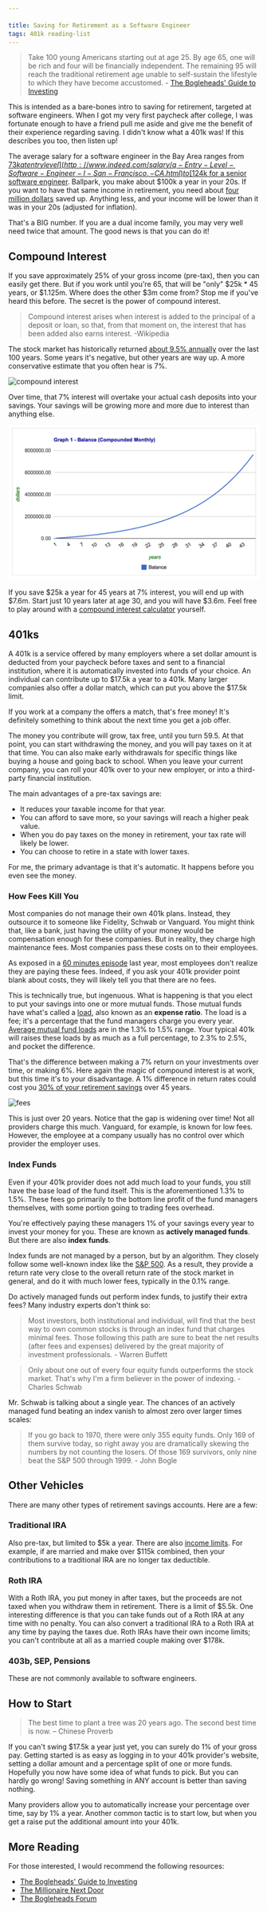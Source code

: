 ```yaml
---

title: Saving for Retirement as a Software Engineer
tags: 401k reading-list
---
```


> Take 100 young Americans starting out at age 25. By age 65, one will be rich and four will be financially independent. The remaining 95 will reach the traditional retirement age unable to self-sustain the lifestyle to which they have become accustomed. - [The Bogleheads' Guide to Investing](http://www.amazon.com/Bogleheads-Guide-Investing-Taylor-Larimore/dp/0470067365)

This is intended as a bare-bones intro to saving for retirement, targeted at software engineers. When I got my very first paycheck after college, I was fortunate enough to have a friend pull me aside and give me the benefit of their experience regarding saving. I didn't know what a 401k was! If this describes you too, then listen up!

The average salary for a software engineer in the Bay Area ranges from [$73k at entry level](http://www.indeed.com/salary/q-Entry-Level-Software-Engineer-l-San-Francisco,-CA.html) to [$124k for a senior software engineer](http://www.indeed.com/salary/q-Senior-Developer-l-San-Francisco,-CA.html). Ballpark, you make about $100k a year in your 20s. If you want to have that same income in retirement, you need about [four million dollars](http://money.cnn.com/calculator/retirement/retirement-need/) saved up. Anything less, and your income will be lower than it was in your 20s (adjusted for inflation).

That's a BIG number. If you are a dual income family, you may very well need twice that amount. The good news is that you can do it!

## Compound Interest

If you save approximately 25% of your gross income (pre-tax), then you can easily get there. But if you work until you're 65, that will be "only" $25k * 45 years, or $1.125m. Where does the other $3m come from? Stop me if you've heard this before. The secret is the power of compound interest.

>Compound interest arises when interest is added to the principal of a deposit or loan, so that, from that moment on, the interest that has been added also earns interest. -Wikipedia

The stock market has historically returned [about 9.5% annually](http://observationsandnotes.blogspot.com/2009/03/average-annual-stock-market-return.html) over the last 100 years. Some years it's negative, but other years are way up. A more conservative estimate that you often hear is 7%.

![compound interest](http://mindyourdecisions.com/blog/wp-content/uploads/2013/01/myth-compound-interest-magic-20-years.png)

Over time, that 7% interest will overtake your actual cash deposits into your savings. Your savings will be growing more and more due to interest than anything else.

![compound interest 2](/images/compound.png)

If you save $25k a year for 45 years at 7% interest, you will end up with $7.6m. Start just 10 years later at age 30, and you will have $3.6m. Feel free to play around with a [compound interest calculator](http://www.thecalculatorsite.com/finance/calculators/compoundinterestcalculator.php) yourself.

## 401ks

A 401k is a service offered by many employers where a set dollar amount is deducted from your paycheck before taxes and sent to a financial institution, where it is automatically invested into funds of your choice. An individual can contribute up to $17.5k a year to a 401k. Many larger companies also offer a dollar match, which can put you above the $17.5k limit.

If you work at a company the offers a match, that's free money! It's definitely something to think about the next time you get a job offer.

The money you contribute will grow, tax free, until you turn 59.5. At that point, you can start withdrawing the money, and you will pay taxes on it at that time. You can also make early withdrawals for specific things like buying a house and going back to school. When you leave your current company, you can roll your 401k over to your new employer, or into a third-party financial institution.

The main advantages of a pre-tax savings are:

- It reduces your taxable income for that year.
- You can afford to save more, so your savings will reach a higher peak value.
- When you do pay taxes on the money in retirement, your tax rate will likely be lower.
- You can choose to retire in a state with lower taxes.

For me, the primary advantage is that it's automatic. It happens before you even see the money.

### How Fees Kill You

Most companies do not manage their own 401k plans. Instead, they outsource it to someone like Fidelity, Schwab or Vanguard. You might think that, like a bank, just having the utility of your money would be compensation enough for these companies. But in reality, they charge high maintenance fees. Most companies pass these costs on to their employees.

As exposed in a [60 minutes episode](http://www.youtube.com/watch?v=JhW0uXlOQJs) last year, most employees don't realize they are paying these fees. Indeed, if you ask your 401k provider point blank about costs, they will likely tell you that there are no fees.

This is technically true, but ingenuous. What is happening is that you elect to put your savings into one or more mutual funds. Those mutual funds have what's called a [load](http://www.fool.com/school/mutualfunds/costs/loads.htm), also known as an **expense ratio**. The load is a fee; it's a percentage that the fund managers charge you every year. [Average mutual fund loads](http://www.investopedia.com/university/mutualfunds/mutualfunds2.asp) are in the 1.3% to 1.5% range. Your typical 401k will raises these loads by as much as a full percentage, to 2.3% to 2.5%, and pocket the difference.

That's the difference between making a 7% return on your investments over time, or making 6%. Here again the magic of compound interest is at work, but this time it's to your disadvantage. A 1% difference in return rates could cost you [30% of your retirement savings](http://abcnews.go.com/blogs/business/2012/05/401k-fees-may-cut-30-pct-from-retirement-balance/) over 45 years.

![fees](http://quantumcapitalinvestments.com/wp-content/uploads/2011/09/401k.png)

This is just over 20 years. Notice that the gap is widening over time! Not all providers charge this much. Vanguard, for example, is known for low fees. However, the employee at a company usually has no control over which provider the employer uses.

### Index Funds

Even if your 401k provider does not add much load to your funds, you still have the base load of the fund itself. This is the aforementioned 1.3% to 1.5%. These fees go primarily to the bottom line profit of the fund managers themselves, with some portion going to trading fees overhead.

You're effectively paying these managers 1% of your savings every year to invest your money for you. These are known as **actively managed funds**. But there are also **index funds**.

Index funds are not managed by a person, but by an algorithm. They closely follow some well-known index like the [S&P 500](http://en.wikipedia.org/wiki/S%26P_500). As a result, they provide a return rate very close to the overall return rate of the stock market in general, and do it with much lower fees, typically in the 0.1% range.

Do actively managed funds out perform index funds, to justify their extra fees? Many industry experts don't think so:

>Most investors, both institutional and individual, will find that the best way to own common stocks is through an index fund that charges minimal fees. Those following this path are sure to beat the net results (after fees and expenses) delivered by the great majority of investment professionals. - Warren Buffett

>Only about one out of every four equity funds outperforms the stock market. That's why I'm a firm believer in the power of indexing. - Charles Schwab

Mr. Schwab is talking about a single year. The chances of an actively managed fund beating an index vanish to almost zero over larger times scales:

>If you go back to 1970, there were only 355 equity funds. Only 169 of them survive today, so right away you are dramatically skewing the numbers by not counting the losers. Of those 169 survivors, only nine beat the S&P 500 through 1999. - John Bogle

## Other Vehicles

There are many other types of retirement savings accounts. Here are a few:

### Traditional IRA

Also pre-tax, but limited to $5k a year. There are also [income limits](http://en.wikipedia.org/wiki/Traditional_IRA#Income_limits). For example, if are married and make over $115k combined, then your contributions to a traditional IRA are no longer tax deductible.

### Roth IRA

With a Roth IRA, you put money in after taxes, but the proceeds are not taxed when you withdraw them in retirement. There is a limit of $5.5k. One interesting difference is that you can take funds out of a Roth IRA at any time with no penalty. You can also convert a traditional IRA to a Roth IRA at any time by paying the taxes due. Roth IRAs have their own income limits; you can't contribute at all as a married couple making over $178k.

### 403b, SEP, Pensions

These are not commonly available to software engineers.

## How to Start

>The best time to plant a tree was 20 years ago. The second best time is now. – Chinese Proverb

If you can't swing $17.5k a year just yet, you can surely do 1% of your gross pay. Getting started is as easy as logging in to your 401k provider's website, setting a dollar amount and a percentage split of one or more funds. Hopefully you now have some idea of what funds to pick. But you can hardly go wrong! Saving something in ANY account is better than saving nothing.

Many providers allow you to automatically increase your percentage over time, say by 1% a year. Another common tactic is to start low, but when you get a raise put the additional amount into your 401k.

## More Reading

For those interested, I would recommend the following resources:

- [The Bogleheads' Guide to Investing](http://www.amazon.com/Bogleheads-Guide-Investing-Taylor-Larimore/dp/0470067365)
- [The Millionaire Next Door](http://www.amazon.com/Millionaire-Next-Door-Thomas-Stanley/dp/0671015206)
- [The Bogleheads Forum](http://www.bogleheads.org/forum/index.php)
